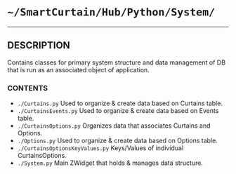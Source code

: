 # `~/SmartCurtain/Hub/Python/System/`

---

## DESCRIPTION
Contains classes for primary system structure and data management of DB that is run as an associated object of application.

### CONTENTS
- `./Curtains.py` Used to organize & create data based on Curtains table.
- `./CurtainsEvents.py` Used to organize & create data based on Events table.
- `./CurtainsOptions.py` Organizes data that associates Curtains and Options.
- `./Options.py` Used to organize & create data based on Options table.
- `./CurtainsOptionsKeyValues.py` Keys/Values of individual CurtainsOptions.
- `./System.py` Main ZWidget that holds & manages data structure.
